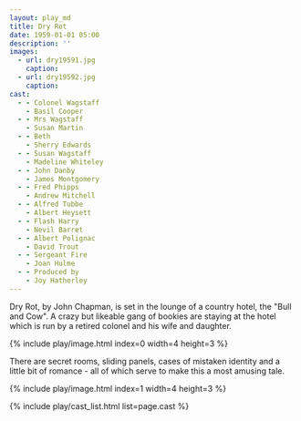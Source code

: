 ```yaml
---
layout: play_md
title: Dry Rot
date: 1959-01-01 05:00
description: ''
images:
  - url: dry19591.jpg
    caption: 
  - url: dry19592.jpg
    caption: 
cast:
  - - Colonel Wagstaff
    - Basil Cooper
  - - Mrs Wagstaff
    - Susan Martin
  - - Beth
    - Sherry Edwards
  - - Susan Wagstaff
    - Madeline Whiteley
  - - John Danby
    - James Montgomery
  - - Fred Phipps
    - Andrew Mitchell
  - - Alfred Tubbe
    - Albert Heysett
  - - Flash Harry
    - Nevil Barret
  - - Albert Polignac
    - David Trout
  - - Sergeant Fire
    - Joan Hulme
  - - Produced by
    - Joy Hatherley
---
```


Dry Rot, by John Chapman, is set in the lounge of a country hotel, the "Bull and Cow". A crazy but likeable gang of bookies are staying at the hotel which is run by a retired colonel and his wife and daughter.

{% include play/image.html index=0 width=4 height=3 %}

There are secret rooms, sliding panels, cases of mistaken identity and a little bit of romance - all of which serve to make this a most amusing tale.

{% include play/image.html index=1 width=4 height=3 %}

{% include play/cast_list.html list=page.cast %}
